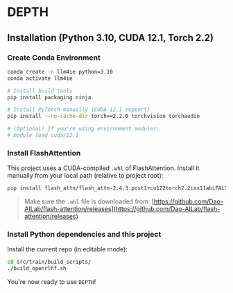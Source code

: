# DEPTH

## Installation (Python 3.10, CUDA 12.1, Torch 2.2)

### Create Conda Environment

```bash
conda create -n llm4ie python=3.10
conda activate llm4ie

# Install build tools
pip install packaging ninja

# Install PyTorch manually (CUDA 12.1 support)
pip install --no-cache-dir torch==2.2.0 torchvision torchaudio

# (Optional) If you're using environment modules:
# module load cuda/12.1
```

### Install FlashAttention

This project uses a CUDA-compiled `.whl` of FlashAttention.
Install it manually from your local path (relative to project root):

```bash
pip install flash_attn/flash_attn-2.4.3.post1+cu122torch2.2cxx11abiFALSE-cp310-cp310-linux_x86_64.whl --no-build-isolation
```

> Make sure the `.whl` file is downloaded from:
> [https://github.com/Dao-AILab/flash-attention/releases](https://github.com/Dao-AILab/flash-attention/releases)


### Install Python dependencies and this project

Install the current repo (in editable mode):

```bash
cd src/train/build_scripts/
./build_openrlhf.sh
```

You're now ready to use `DEPTH`!
